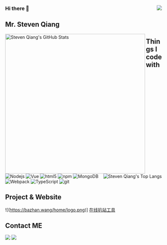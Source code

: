<h3>Hi there 👋 <img src="https://visitor-badge.glitch.me/badge?page_id=qiangmouren" align="right"/> </h3>

## Mr. Steven Qiang

<p>
<img title="Steven Qiang's GitHub Stats"  align="left"  src="https://github-readme-stats.vercel.app/api?username=qiangmouren&hide=issues&show_icons=true&hide_border=true" alt="Steven Qiang's GitHub Stats" width="450"/>
<img title="Steven Qiang's Top Langs"  align="right"  src="https://github-readme-stats.vercel.app/api/top-langs/?username=qiangmouren&layout=compact&hide=html&hide_border=true" alt="Steven Qiang's Top Langs"/>
</p>

## Things I code with

<p>
<img alt="Nodejs" src="https://img.shields.io/badge/-Nodejs-43853d?style=flat-square&logo=Node.js&logoColor=white" />
<img alt="Vue" src="https://img.shields.io/badge/-MongoDB-13aa52?style=flat-square&logo=vue&logoColor=white" />
<img alt="html5" src="https://img.shields.io/badge/-HTML5-E34F26?style=flat-square&logo=html5&logoColor=white" />
<img alt="npm" src="https://img.shields.io/badge/-NPM-CB3837?style=flat-square&logo=npm&logoColor=white" />
<img alt="MongoDB" src="https://img.shields.io/badge/-MongoDB-13aa52?style=flat-square&logo=mongodb&logoColor=white" />
<img alt="Webpack" src="https://img.shields.io/badge/-Webpack-8DD6F9?style=flat-square&logo=webpack&logoColor=white" /> 
<img alt="TypeScript" src="https://img.shields.io/badge/-TypeScript-007ACC?style=flat-square&logo=typescript&logoColor=white" />
<img alt="git" src="https://img.shields.io/badge/-Git-F05032?style=flat-square&logo=git&logoColor=white" />
</p>

## Project & Website

![(https://bazhan.wang/home/logo.png)] [在线扒站工具](https://bazhan.wang/?ref=github_profile)


## Contact ME

<p>
<a href="http://wpa.qq.com/msgrd?v=3&uin=2962051004&site=qq&menu=yes"><img src="https://img.shields.io/badge/TENCENTQQ-D52C36?style=for-the-badge&logo=Tencent%20QQ&logoColor=#EB1923" /></a>
 <a href="mailto:2962051004@qq.com"><img src="https://img.shields.io/badge/Email-D14836?style=for-the-badge&logo=gmail&logoColor=white" /></a>
</p>
